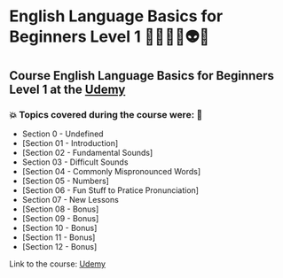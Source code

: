 # English Language Basics for Beginners Level 1 👩🏻‍💻🤯👽🤖
## Course English Language Basics for Beginners Level 1 at the [Udemy](https://www.udemy.com/course/english-language-basics-for-beginners/)
### 💥 Topics covered during the course were: 🚀
- Section 0 - Undefined
- [Section 01 - Introduction]
- [Section 02 - Fundamental Sounds]
- Section 03 - Difficult Sounds
- [Section 04 - Commonly Mispronounced Words]
- [Section 05 - Numbers]
- [Section 06 - Fun Stuff to Pratice Pronunciation]
- Section 07 - New Lessons
- [Section 08 - Bonus]
- [Section 09 - Bonus]
- [Section 10 - Bonus]
- [Section 11 - Bonus]
- [Section 12 - Bonus]

Link to the course: [Udemy](https://www.udemy.com/course/english-language-basics-for-beginners/)
